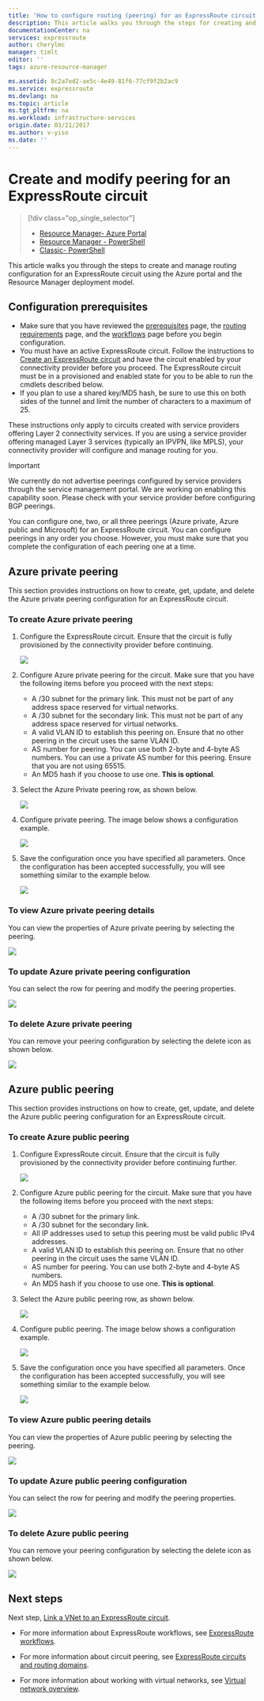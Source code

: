 ```yaml
---
title: 'How to configure routing (peering) for an ExpressRoute circuit: Resource Manager: Azure '
description: This article walks you through the steps for creating and provisioning the private, public peering of an ExpressRoute circuit. This article also shows you how to check the status, update, or delete peerings for your circuit.
documentationCenter: na
services: expressroute
author: cherylmc
manager: timlt
editor: ''
tags: azure-resource-manager

ms.assetid: 8c2a7ed2-ae5c-4e49-81f6-77cf9f2b2ac9
ms.service: expressroute
ms.devlang: na
ms.topic: article
ms.tgt_pltfrm: na
ms.workload: infrastructure-services
origin.date: 03/21/2017
ms.author: v-yiso
ms.date: ''
---
```

# Create and modify peering for an ExpressRoute circuit
> [!div class="op_single_selector"]
>- [Resource Manager- Azure Portal](./expressroute-howto-routing-portal-resource-manager.md)
>- [Resource Manager - PowerShell](./expressroute-howto-routing-arm.md)
>- [Classic- PowerShell](./expressroute-howto-routing-classic.md)

This article walks you through the steps to create and manage routing configuration for an ExpressRoute circuit using the Azure portal and the Resource Manager deployment model.

## Configuration prerequisites

- Make sure that you have reviewed the [prerequisites](./expressroute-prerequisites.md) page, the [routing requirements](./expressroute-routing.md) page, and the [workflows](./expressroute-workflows.md) page before you begin configuration.
- You must have an active ExpressRoute circuit. Follow the instructions to [Create an ExpressRoute circuit](./expressroute-howto-circuit-portal-resource-manager.md) and have the circuit enabled by your connectivity provider before you proceed. The ExpressRoute circuit must be in a provisioned and enabled state for you to be able to run the cmdlets described below.
- If you plan to use a shared key/MD5 hash, be sure to use this on both sides of the tunnel and limit the number of characters to a maximum of 25.

These instructions only apply to circuits created with service providers offering Layer 2 connectivity services. If you are using a service provider offering managed Layer 3 services (typically an IPVPN, like MPLS), your connectivity provider will configure and manage routing for you. 

>[!IMPORTANT]
> We currently do not advertise peerings configured by service providers through the service management portal. We are working on enabling this capability soon. Please check with your service provider before configuring BGP peerings.
> 
> 

You can configure one, two, or all three peerings (Azure private, Azure public and Microsoft) for an ExpressRoute circuit. You can configure peerings in any order you choose. However, you must make sure that you complete the configuration of each peering one at a time. 

## Azure private peering

This section provides instructions on how to create, get, update, and delete the Azure private peering configuration for an ExpressRoute circuit. 

### To create Azure private peering

1. Configure the ExpressRoute circuit. Ensure that the circuit is fully provisioned by the connectivity provider before continuing.

    ![](./media/expressroute-howto-routing-portal-resource-manager/listprovisioned.png)

2. Configure Azure private peering for the circuit. Make sure that you have the following items before you proceed with the next steps:

    - A /30 subnet for the primary link. This must not be part of any address space reserved for virtual networks.
    - A /30 subnet for the secondary link. This must not be part of any address space reserved for virtual networks.
    - A valid VLAN ID to establish this peering on. Ensure that no other peering in the circuit uses the same VLAN ID.
    - AS number for peering. You can use both 2-byte and 4-byte AS numbers. You can use a private AS number for this peering. Ensure that you are not using 65515.
    - An MD5 hash if you choose to use one. **This is optional**.

3. Select the Azure Private peering row, as shown below.

    ![](./media/expressroute-howto-routing-portal-resource-manager/rprivate1.png)

4. Configure private peering. The image below shows a configuration example.

    ![](./media/expressroute-howto-routing-portal-resource-manager/rprivate2.png)

5. Save the configuration once you have specified all parameters. Once the configuration has been accepted successfully, you will see something similar to the example below.

    ![](./media/expressroute-howto-routing-portal-resource-manager/rprivate3.png)

### To view Azure private peering details

You can view the properties of Azure private peering by selecting the peering.

![](./media/expressroute-howto-routing-portal-resource-manager/rprivate3.png)

### To update Azure private peering configuration

You can select the row for peering and modify the peering properties. 

![](./media/expressroute-howto-routing-portal-resource-manager/rprivate2.png)

### To delete Azure private peering

You can remove your peering configuration by selecting the delete icon as shown below.

![](./media/expressroute-howto-routing-portal-resource-manager/rprivate4.png)

## Azure public peering

This section provides instructions on how to create, get, update, and delete the Azure public peering configuration for an ExpressRoute circuit. 

### To create Azure public peering

1. Configure ExpressRoute circuit. Ensure that the circuit is fully provisioned by the connectivity provider before continuing further.

    ![](./media/expressroute-howto-routing-portal-resource-manager/listprovisioned.png)

2. Configure Azure public peering for the circuit. Make sure that you have the following items before you proceed with the next steps:

    - A /30 subnet for the primary link. 
    - A /30 subnet for the secondary link. 
    - All IP addresses used to setup this peering must be valid public IPv4 addresses.
    - A valid VLAN ID to establish this peering on. Ensure that no other peering in the circuit uses the same VLAN ID.
    - AS number for peering. You can use both 2-byte and 4-byte AS numbers.
    - An MD5 hash if you choose to use one. **This is optional**.

3. Select the Azure public peering row, as shown below.

    ![](./media/expressroute-howto-routing-portal-resource-manager/rpublic1.png)

4. Configure public peering. The image below shows a configuration example.

    ![](./media/expressroute-howto-routing-portal-resource-manager/rpublic2.png)

5. Save the configuration once you have specified all parameters. Once the configuration has been accepted successfully, you will see something similar to the example below.

    ![](./media/expressroute-howto-routing-portal-resource-manager/rpublic3.png)

### To view Azure public peering details

You can view the properties of Azure public peering by selecting the peering.

![](./media/expressroute-howto-routing-portal-resource-manager/rpublic3.png)

### To update Azure public peering configuration

You can select the row for peering and modify the peering properties. 

![](./media/expressroute-howto-routing-portal-resource-manager/rpublic2.png)

### To delete Azure public peering

You can remove your peering configuration by selecting the delete icon as shown below.

![](./media/expressroute-howto-routing-portal-resource-manager/rpublic4.png)


## Next steps

Next step, [Link a VNet to an ExpressRoute circuit](./expressroute-howto-linkvnet-portal-resource-manager.md).

-  For more information about ExpressRoute workflows, see [ExpressRoute workflows](./expressroute-workflows.md).

-  For more information about circuit peering, see [ExpressRoute circuits and routing domains](./expressroute-circuit-peerings.md).

-  For more information about working with virtual networks, see [Virtual network overview](../virtual-network/virtual-networks-overview.md).